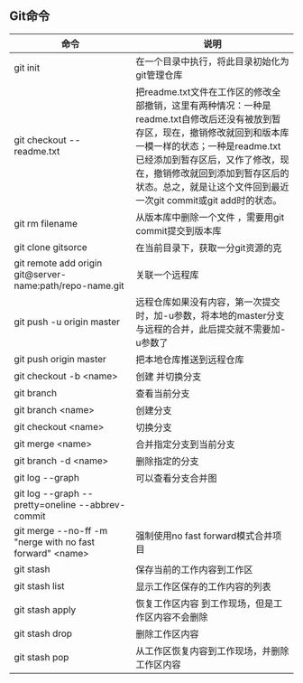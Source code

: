 ## Git命令
<style>
table th:first-of-type {
    width: 200px;
}
</style>

| 命令 | 说明 |
| --- | --- |
|  git init   | 在一个目录中执行，将此目录初始化为git管理仓库 |   
| git checkout -- readme.txt | 把readme.txt文件在工作区的修改全部撤销，这里有两种情况：一种是readme.txt自修改后还没有被放到暂存区，现在，撤销修改就回到和版本库一模一样的状态；一种是readme.txt已经添加到暂存区后，又作了修改，现在，撤销修改就回到添加到暂存区后的状态。总之，就是让这个文件回到最近一次git commit或git add时的状态。|
| git rm filename | 从版本库中删除一个文件 ，需要用git commit提交到版本库 |
| git clone gitsorce | 在当前目录下，获取一分git资源的克 |
| git remote add origin git@server-name:path/repo-name.git | 关联一个远程库 | 
| git push -u origin master | 远程仓库如果没有内容，第一次提交时，加-u参数，将本地的master分支与远程的合并，此后提交就不需要加-u参数了 |
| git push origin master | 把本地仓库推送到远程仓库 |
| git checkout -b \<name> | 创建 并切换分支 |
| git branch | 查看当前分支 |
| git branch \<name> | 创建分支 |
| git checkout \<name> | 切换分支 | 
| git merge \<name> | 合并指定分支到当前分支 |
| git branch -d \<name> | 删除指定的分支 |
| git log --graph | 可以查看分支合并图|
| git log --graph --pretty=oneline --abbrev-commit | |
| git merge --no-ff -m "nerge with no fast forward" \<name> | 强制使用no fast forward模式合并项目|
| git stash | 保存当前的工作内容到工作区 |
| git stash list | 显示工作区保存的工作内容的列表 |
| git stash apply | 恢复工作区内容  到工作现场，但是工作区内容不会删除 |
| git stash drop | 删除工作区内容 |
| git stash pop | 从工作区恢复内容到工作现场，并删除工作区内容 |
